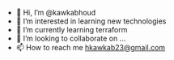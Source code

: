 - 👋 Hi, I’m @kawkabhoud
- 👀 I’m interested in learning new technologies
- 🌱 I’m currently learning terraform
- 💞️ I’m looking to collaborate on ...
- 📫 How to reach me hkawkab23@gmail.com

<!---
kawkabhoud/kawkabhoud is a ✨ special ✨ repository because its `README.md` (this file) appears on your GitHub profile.
You can click the Preview link to take a look at your changes.
--->
